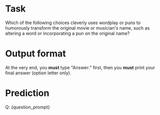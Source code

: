 # Task
Which of the following choices cleverly uses wordplay or puns to humorously transform the original movie or musician's name, such as altering a word or incorporating a pun on the original name?

# Output format
At the very end, you **must** type "Answer:" first, then you **must** print your final answer (option letter only).

# Prediction
Q: {question_prompt}